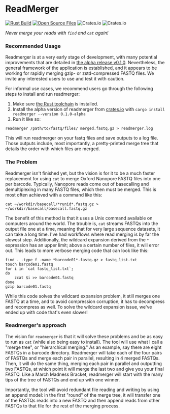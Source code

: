 # ReadMerger
[![Rust Build](https://github.com/nrminor/readmerger/actions/workflows/build-rust.yaml/badge.svg)](https://github.com/nrminor/readmerger/actions/workflows/build-rust.yaml) [![Open Source Files](https://github.com/nrminor/readmerger/actions/workflows/open-source-starter.yml/badge.svg)](https://github.com/nrminor/readmerger/actions/workflows/open-source-starter.yml) ![Crates.io](https://img.shields.io/crates/v/readmerger) ![Crates.io](https://img.shields.io/crates/d/readmerger)

*Never merge your reads with `find` and `cat` again!*

### Recommended Usage
Readmerger is at a very early stage of development, with many potential improvements that are detailed in [the alpha release v0.1.0](https://github.com/nrminor/readmerger/releases/tag/v0.1.0-alpha). Nevertheless, the general framework of the application is established, and it appears to be working for rapidly merging gzip- or zstd-compressed FASTQ files. We invite any interested users to use and test it with caution.

For informal use cases, we recommend users go through the following steps to install and run readmerger:

1. Make sure [the Rust toolchain](https://www.rust-lang.org/tools/install) is installed.
2. Install the alpha version of readmerger from [crates.io](https://crates.io/crates/readmerger) with `cargo install readmerger --version 0.1.0-alpha
`
1. Run it like so:
```
readmerger /path/to/fastq/files/ merged.fastq.gz > readmerger.log
```

This will run readmerger on your fastq files and save outputs to a log file. Those outputs include, most importantly, a pretty-printed merge tree that details the order with which files are merged.


### The Problem
Readmerger isn't finished yet, but the vision is for it to be a much faster replacement for using `cat` to merge Oxford Nanopore FASTQ files into one per barcode. Typically, Nanopore reads come out of basecalling and demultiplexing in many FASTQ files, which then must be merged. This is most often achieved with a command like this:
```
cat ~/workdir/basecall/*runid*.fastq.gz > ~/workdir/basecall/basecall.fastq.gz
```

The benefit of this method is that it uses a Unix command available on computers around the world. The trouble is, `cat` streams FASTQs into the output file one at a time, meaning that for very large sequence datasets, it can take a long time. I've had workflows where read merging is by far the slowest step. Additionally, the wildcard expansion derived from the `*` expression has an upper limit; above a certain number of files, it will error out. This leads to more verbose merging code that can look like this:
```
find . -type f -name *barcode01*.fastq.gz > fastq_list.txt
touch barcode01.fastq
for i in `cat fastq_list.txt`;
do
    zcat $i >> barcode01.fastq
done
gzip barcode01.fastq
```

While this code solves the wildcard expansion problem, it still merges one FASTQ at a time, and to avoid compression corruption, it has to decompress and recompress as well. To solve the wildcard expansion issue, we've ended up with code that's even slower!

### Readmerger's approach
The vision for `readmerger` is that it will solve these problems and be as easy to run as `cat` (while also being easy to install). The tool will use what I call a "merge tree", or "hierarchical merging." As an example, say there are eight FASTQs in a barcode directory. Readmerger will take each of the four pairs of FASTQs and merge each pair in parallel, resulting in 4 merged FASTQs. Then, it will do the same thing, merging each pair in parallel and outputting two FASTQs, at which point it will merge the last two and give you your final FASTQ. Like a March Madness Bracket, readmerger will start with the many tips of the tree of FASTQs and end up with one winner.

Importantly, the tool will avoid redundant file reading and writing by using an append model: in the first "round" of the merge tree, it will transfer one of the FASTQs reads into a new FASTQ and then append reads from other FASTQs to that file for the rest of the merging process.
